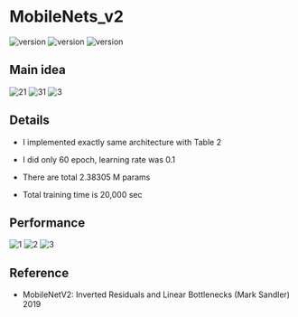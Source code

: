 # MobileNets_v2

![version](https://img.shields.io/badge/CUDA-11.1-brightgreen) ![version](https://img.shields.io/badge/cuDNN-8.1.0-blue) ![version](https://img.shields.io/badge/pytorch-1.9.0-orange)



## Main idea

![21](https://user-images.githubusercontent.com/87002037/133729667-27f43661-38e6-4c16-9965-3203f2fad89d.PNG)
![31](https://user-images.githubusercontent.com/87002037/133729673-febc9c7e-60df-42bb-bf99-40581228b71b.PNG)
![3](https://user-images.githubusercontent.com/87002037/133729767-0832d66b-9fb0-4988-93ff-52f592283a9a.PNG)



## Details

* I implemented exactly same architecture with Table 2

* I did only 60 epoch, learning rate was 0.1

* There are total 2.38305 M params

* Total training time is 20,000 sec


## Performance

![1](https://user-images.githubusercontent.com/87002037/133730210-911a14af-e529-4fb8-8c1f-1cb57fdd38dd.PNG)
![2](https://user-images.githubusercontent.com/87002037/133730249-e9776b95-5eef-401b-a66c-ce560e6db9c9.png)
![3](https://user-images.githubusercontent.com/87002037/133730252-2c6c1892-1ddd-4f0f-be09-ef298bead455.PNG)





## Reference

* MobileNetV2: Inverted Residuals and Linear Bottlenecks (Mark Sandler)
  2019


